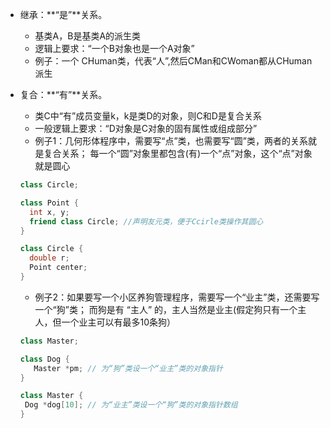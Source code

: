 * 继承：**“是”**关系。
  * 基类A，B是基类A的派生类
  * 逻辑上要求：“一个B对象也是一个A对象”
  * 例子：一个 CHuman类，代表“人”,然后CMan和CWoman都从CHuman派生

* 复合：**“有”**关系。
  * 类C中“有”成员变量k，k是类D的对象，则C和D是复合关系
  * 一般逻辑上要求：“D对象是C对象的固有属性或组成部分”
  * 例子1：几何形体程序中，需要写“点”类，也需要写“圆”类，两者的关系就是复合关系；
          每一个“圆”对象里都包含(有)一个“点”对象，这个“点”对象就是圆心
  ```c++
  class Circle;
  
  class Point {
    int x, y;
    friend class Circle; //声明友元类，便于Ccirle类操作其圆心
  }
  
  class Circle {
    double r;
    Point center;
  }
  ```
  
  * 例子2：如果要写一个小区养狗管理程序，需要写一个“业主”类，还需要写一个“狗”类；
    而狗是有 “主人” 的，主人当然是业主(假定狗只有一个主人，但一个业主可以有最多10条狗）
    
   ```c++
   class Master;
   
   class Dog {
      Master *pm; // 为“狗”类设一个“业主”类的对象指针
   }
   
   class Master {
    Dog *dog[10]; // 为“业主”类设一个“狗”类的对象指针数组
   }
   ```
  
  
